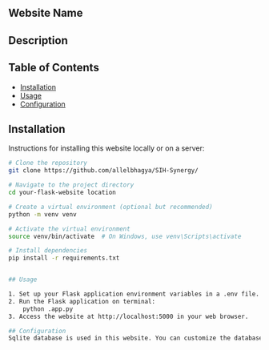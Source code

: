 ## Website Name



## Description



## Table of Contents

- [Installation](#installation)
- [Usage](#usage)
- [Configuration](#configuration)

## Installation

Instructions for installing this website locally or on a server:

```bash
# Clone the repository
git clone https://github.com/allelbhagya/SIH-Synergy/

# Navigate to the project directory
cd your-flask-website location 

# Create a virtual environment (optional but recommended)
python -m venv venv

# Activate the virtual environment
source venv/bin/activate  # On Windows, use venv\Scripts\activate

# Install dependencies
pip install -r requirements.txt


## Usage 

1. Set up your Flask application environment variables in a .env file.
2. Run the Flask application on terminal:
    python .app.py
3. Access the website at http://localhost:5000 in your web browser.

## Configuration
Sqlite database is used in this website. You can customize the database according to your requirement. But you have to set the DATABASE_URI environment variable to your preferred database URL
